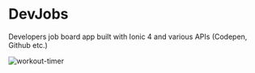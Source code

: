 # DevJobs
Developers job board app built with Ionic 4 and various APIs (Codepen, Github etc.)

![workout-timer](https://raw.githubusercontent.com/naimjeem/ionic-devjobs/master/job.png)
